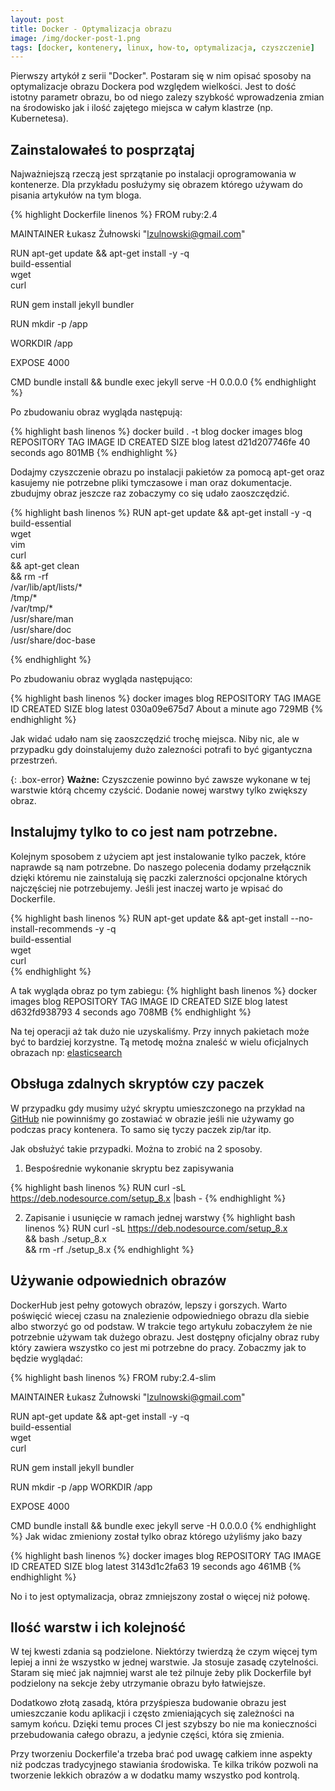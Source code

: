 ```yaml
---
layout: post
title: Docker - Optymalizacja obrazu
image: /img/docker-post-1.png
tags: [docker, kontenery, linux, how-to, optymalizacja, czyszczenie]
---
```


Pierwszy artykół z serii "Docker". Postaram się w nim opisać sposoby na optymalizacje obrazu Dockera pod względem wielkości. Jest to dość istotny parametr obrazu, bo od niego zalezy szybkość wprowadzenia zmian na środowisko jak i ilość zajętego miejsca w całym klastrze (np. Kubernetesa).

## Zainstalowałeś to posprzątaj

Najważniejszą rzeczą jest sprzątanie po instalacji oprogramowania w kontenerze.
Dla przykładu posłużymy się obrazem którego używam do pisania artykułów na tym bloga.



{% highlight Dockerfile linenos %}
FROM ruby:2.4

MAINTAINER Łukasz Żułnowski "lzulnowski@gmail.com"

RUN apt-get update && apt-get install -y -q \
  build-essential \
  wget \
  curl

RUN gem install jekyll bundler

RUN mkdir -p /app

WORKDIR /app

EXPOSE 4000

CMD bundle install && bundle exec jekyll serve -H 0.0.0.0
{% endhighlight %}

Po zbudowaniu obraz wygląda następują:

{% highlight bash linenos %}
docker build . -t blog
docker images blog
REPOSITORY          TAG                 IMAGE ID            CREATED             SIZE
blog                latest              d21d207746fe        40 seconds ago      801MB
{% endhighlight %}

Dodajmy czyszczenie obrazu po instalacji pakietów za pomocą apt-get oraz kasujemy nie potrzebne pliki tymczasowe i man oraz dokumentacje.
zbudujmy obraz jeszcze raz zobaczymy co się udało zaoszczędzić.

{% highlight bash linenos %}
RUN apt-get update && apt-get install -y -q \
  build-essential \
  wget \
  vim \
  curl \
  && apt-get clean \
  && rm -rf \
      /var/lib/apt/lists/* \
      /tmp/* \
      /var/tmp/* \
      /usr/share/man \
      /usr/share/doc \
      /usr/share/doc-base

{% endhighlight %}

Po zbudowaniu obraz wygląda następująco:

{% highlight bash linenos %}
docker images blog
REPOSITORY          TAG                 IMAGE ID            CREATED              SIZE
blog                latest              030a09e675d7        About a minute ago   729MB
{% endhighlight %}

Jak widać udało nam się zaoszczędzić trochę miejsca. Niby nic, ale w przypadku gdy doinstalujemy dużo zalezności potrafi to być gigantyczna przestrzeń.

{: .box-error}
**Ważne:** Czyszczenie powinno być zawsze wykonane w tej warstwie którą chcemy czyścić. Dodanie nowej warstwy tylko zwiększy obraz.

## Instalujmy tylko to co jest nam potrzebne.

Kolejnym sposobem z użyciem apt jest instalowanie tylko paczek, które naprawde są nam potrzebne. Do naszego polecenia dodamy przełącznik dzięki któremu nie zainstalują się paczki zalerzności opcjonalne których najczęściej nie potrzebujemy. Jeśli jest inaczej warto je wpisać do Dockerfile.

{% highlight bash linenos %}
RUN apt-get update && apt-get install --no-install-recommends -y -q \
  build-essential \
  wget \
  curl \
{% endhighlight %}

A tak wygląda obraz po tym zabiegu:
{% highlight bash linenos %}
docker images blog
REPOSITORY          TAG                 IMAGE ID            CREATED             SIZE
blog                latest              d632fd938793        4 seconds ago       708MB
{% endhighlight %}

Na tej operacji aż tak dużo nie uzyskaliśmy. Przy innych pakietach może być to bardziej korzystne. Tą metodę można znaleść w wielu oficjalnych obrazach np: [elasticsearch](https://github.com/docker-library/elasticsearch/blob/5b2bf54e2c17a8e2e1b062ea0d071eae600bfec2/2.2/Dockerfile#L23)


## Obsługa zdalnych skryptów czy paczek

W przypadku gdy musimy użyć skryptu umieszczonego na przykład na [GitHub](http://github.com) nie powinniśmy go zostawiać w obrazie jeśli nie używamy go podczas pracy kontenera. To samo się tyczy paczek zip/tar itp.

Jak obsłużyć takie przypadki. Można to zrobić na 2 sposoby.

1. Bespośrednie wykonanie skryptu bez zapisywania

{% highlight bash linenos %}
RUN curl -sL https://deb.nodesource.com/setup_8.x |bash -
{% endhighlight %}

2. Zapisanie i usunięcie w ramach jednej warstwy
{% highlight bash linenos %}
RUN curl -sL https://deb.nodesource.com/setup_8.x \
  && bash ./setup_8.x \
  && rm -rf ./setup_8.x
{% endhighlight %}


## Używanie odpowiednich obrazów

DockerHub jest pełny gotowych obrazów, lepszy i gorszych. Warto poświęcić wiecej czasu na znalezienie odpowiedniego obrazu dla siebie albo stworzyć go od podstaw. W trakcie tego artykułu zobaczyłem że nie potrzebnie używam tak dużego obrazu. Jest dostępny oficjalny obraz ruby który zawiera wszystko co jest mi potrzebne do pracy. Zobaczmy jak to będzie wyglądać:


{% highlight bash linenos %}
FROM ruby:2.4-slim

MAINTAINER Łukasz Żułnowski "lzulnowski@gmail.com"

RUN apt-get update && apt-get install -y -q \
  build-essential \
  wget \
  curl

RUN gem install jekyll bundler

RUN mkdir -p /app
WORKDIR /app

EXPOSE 4000

CMD bundle install && bundle exec jekyll serve -H 0.0.0.0
{% endhighlight %}
Jak widac zmieniony został tylko obraz którego użyliśmy jako bazy

{% highlight bash linenos %}
docker images blog
REPOSITORY          TAG                 IMAGE ID            CREATED             SIZE
blog                latest              3143d1c2fa63        19 seconds ago      461MB
{% endhighlight %}

No i to jest optymalizacja, obraz zmniejszony został o więcej niż połowę.


## Ilość warstw i ich kolejność

W tej kwesti zdania są podzielone. Niektórzy twierdzą że czym więcej tym lepiej a inni że wszystko w jednej warstwie.
Ja stosuje zasadę czytelności. Staram się mieć jak najmniej warst ale też pilnuje żeby plik Dockerfile był podzielony na sekcje żeby utrzymanie obrazu było łatwiejsze.

Dodatkowo złotą zasadą, która przyśpiesza budowanie obrazu jest umieszczanie kodu aplikacji i często zmieniających się zależności na samym końcu. 
Dzięki temu proces CI jest szybszy bo nie ma konieczności przebudowania całego obrazu, a jedynie części, która się zmienia.

Przy tworzeniu Dockerfile'a trzeba brać pod uwagę całkiem inne aspekty niż podczas tradycyjnego stawiania środowiska.
Te kilka trików pozwoli na tworzenie lekkich obrazów a w dodatku mamy wszystko pod kontrolą. 
